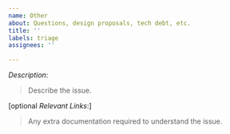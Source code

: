 ```yaml
---
name: Other
about: Questions, design proposals, tech debt, etc.
title: ''
labels: triage
assignees: ''

---
```


*Description*:
>Describe the issue.

[optional *Relevant Links*:]
>Any extra documentation required to understand the issue.
